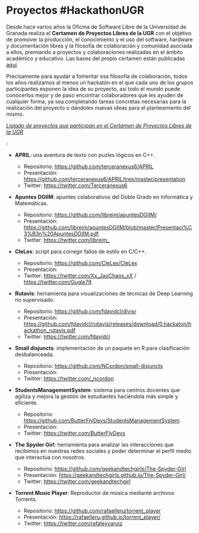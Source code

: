 # Proyectos #HackathonUGR

Desde hace varios años la Oficina de Software Libre de la Universidad de Granada realiza el **Certamen de Proyectos Libres de la UGR** con el objetivo de promover la producción, el conocimiento y el uso del software, hardware y documentación libres y la filosofía de colaboración y comunidad asociada a ellos, premiando a proyectos y colaboraciones realizadas en el ámbito académico y educativo. Las bases del propio certamen están publicadas [aquí](http://osl.ugr.es/bases-de-los-premios-a-proyectos-libres-de-la-ugr/).

Precisamente para ayudar a fomentar esa filosofía de colaboración, todos los años realizamos al menos un hackatón en el que cada uno de los grupos participantes exponen la idea de su proyecto, así todo el mundo puede conocerlos mejor y de paso encontrar colaboradores que les ayuden de cualquier forma, ya sea completando tareas concretas necesarias para la realización del proyecto o dándoles nuevas ideas para el planteamiento del mismo.

<u>
  <em>Listado de proyectos que participan en el Certamen de Proyectos Libres de la UGR</em>
</u>

:

- **APRIL**: una aventura de texto con puzles lógicos en C++.

  - Repositorio: <https://github.com/terceranexus6/APRIL>
  - Presentación: <https://github.com/terceranexus6/APRIL/tree/master/presentation>
  - Twitter: <https://twitter.com/Terceranexus6>

- **Apuntes DGIIM**: apuntes colaborativos del Doble Grado en Informática y Matemáticas.

  - Repositorio: <https://github.com/libreim/apuntesDGIIM/>
  - Presentación: <https://github.com/libreim/apuntesDGIIM/blob/master/Presentaci%C3%B3n%20ApuntesDGIIM.pdf>
  - Twitter: <https://twitter.com/libreim_>

- **CleLex**: script para corregir fallos de estilo en C/C++.

  - Repositorio: <https://github.com/CleLex/CleLex>
  - Presentación:
  - Twitter: <https://twitter.com/Xx_JaoChaos_xX> / <https://twitter.com/Gugle79>

- **Rutavis**: herramienta para visualizaciones de técnicas de Deep Learning no supervisado.

  - Repositorio: <https://github.com/fdavidcl/dlvisr>
  - Presentación: <https://github.com/fdavidcl/rutavis/releases/download/0.hackaton/hackathon_rutavis.pdf>
  - Twitter: <https://twitter.com/fdavidcl>

- **Small disjuncts**: implementación de un paquete en R para clasificación desbalanceada.

  - Repositorio: <https://github.com/NCordon/small-disjuncts>
  - Presentación:
  - Twitter: <https://twitter.com/_ncordon>

- **StudentsManagementSystem**: sistema para centros docentes que agiliza y mejora la gestión de estudiantes haciéndola más simple y eficiente.

  - Repositorio: <https://github.com/ButterFlyDevs/StudentsManagementSystem>
  - Presentación:
  - Twitter: <https://twitter.com/ButterFlyDevs>

- **The Spyder Girl**: herramienta para analizar las interacciones que recibimos en nuestras redes sociales y poder determinar el perfil medio que interactúa con nosotros.

  - Repositorio: <https://github.com/geekandtechgirls/The-Spyder-Girl>
  - Presentación: <https://geekandtechgirls.github.io/The-Spyder-Girl/>
  - Twitter: <https://twitter.com/geekandtechgirl>

- **Torrent Music Player**: Reproductor de música mediante archivos Torrents.

  - Repositorio: <https://github.com/rafaelleru/torrent_player>
  - Presentación: <https://rafaelleru.github.io/torrent_player/>
  - Twitter: <https://twitter.com/rafaleyvaruiz>
